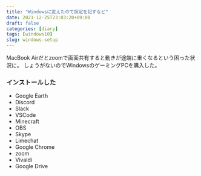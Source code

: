 ```yaml
---
title: "Windowsに変えたので設定を記すなど"
date: 2021-12-25T23:03:20+09:00
draft: false
categories: [diary]
tags: [windows10]
slug: windows-setup
---
```

MacBook Airだとzoomで画面共有すると動きが途端に重くなるという困った状況に。
しょうがないのでWindowsのゲーミングPCを購入した。

### インストールした
- Google Earth
- Discord
- Slack
- VSCode
- Minecraft
- OBS
- Skype
- Limechat
- Google Chrome
- zoom
- Vivaldi
- Google Drive

